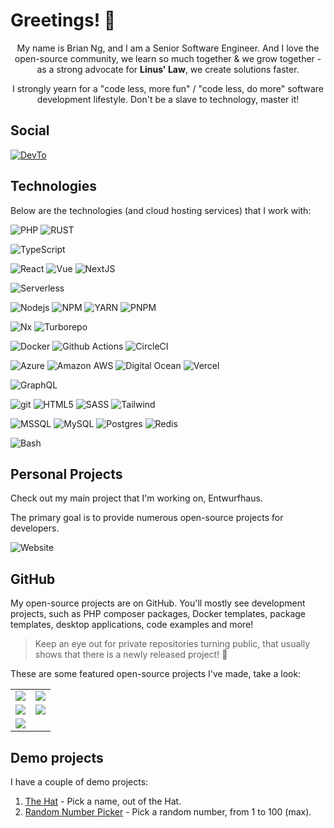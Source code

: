 # Greetings! :wave:

<p align="center">
My name is Brian Ng, and I am a Senior Software Engineer. And I love the open-source community, we learn so much together & we grow together - as a strong advocate for <b>Linus' Law</b>, we create solutions faster.
</p>

<p align="center">
I strongly yearn for a "code less, more fun" / "code less, do more" software development lifestyle. Don't be a slave to technology, master it!
</p>

## Social

<p>
<a href="https://dev.to/brifiction" target="_blank"> <img alt="DevTo" src="https://img.shields.io/badge/dev.to-0A0A0A?style=for-the-badge&logo=devdotto&logoColor=white" /></a>
</p>

## Technologies

Below are the technologies (and cloud hosting services) that I work with:

<p>
  <img alt="PHP" src="https://img.shields.io/badge/-PHP-8892be?style=for-the-badge&logo=php&logoColor=white" />
  <img alt="RUST" src="https://img.shields.io/badge/-RUST-b7410e?style=for-the-badge&logo=rust&logoColor=white" />
  <!-- <img alt=".Net" src="https://img.shields.io/badge/-.Net-512bd4?style=for-the-badge&logo=dotnet&logoColor=white" /> -->
</p>

<p>
    <img alt="TypeScript" src="https://img.shields.io/badge/-TypeScript-007ACC?style=for-the-badge&logo=typescript&logoColor=white" />
</p>

<p>
  <img alt="React" src="https://img.shields.io/badge/-React-45b8d8?style=for-the-badge&logo=react&logoColor=white" />
  <img alt="Vue" src="https://img.shields.io/badge/-Vue-42b883?style=for-the-badge&logo=vue.js&logoColor=white" />
  <img alt="NextJS" src="https://img.shields.io/badge/-NextJS-black?style=for-the-badge&logo=next.js&logoColor=white" />
</p>

<p>
  <img alt="Serverless" src="https://img.shields.io/badge/-Serverless-000000?style=for-the-badge&logo=serverless&logoColor=fd5750" />
</p>
    
<p>
  <img alt="Nodejs" src="https://img.shields.io/badge/-Nodejs-43853d?style=for-the-badge&logo=Node.js&logoColor=white" />
  <img alt="NPM" src="https://img.shields.io/badge/-NPM-CB3837?style=for-the-badge&logo=npm&logoColor=white" />
  <img alt="YARN" src="https://img.shields.io/badge/-YARN-2188b6?style=for-the-badge&logo=yarn&logoColor=white" />
  <img alt="PNPM" src="https://img.shields.io/badge/-PNPM-e6a700?style=for-the-badge&logo=pnpm&logoColor=white" />
</p>
  
<p>
<img alt="Nx" src="https://img.shields.io/badge/nx-143055?style=for-the-badge&logo=nx&logoColor=white" />
<img alt="Turborepo" src="https://img.shields.io/badge/turborepo-000000?style=for-the-badge&logo=turborepo&logoColor=white" />
</p>

<p>
  <img alt="Docker" src="https://img.shields.io/badge/-Docker-46a2f1?style=for-the-badge&logo=docker&logoColor=white" />
  <img alt="Github Actions" src="https://img.shields.io/badge/-Github_Actions-2088FF?style=for-the-badge&logo=github-actions&logoColor=white" />
  <img alt="CircleCI" src="https://img.shields.io/badge/circleci-343434?style=for-the-badge&logo=circleci&logoColor=white" />
</p>

<p>
  <img alt="Azure" src="https://img.shields.io/badge/-Azure-2088FF?style=for-the-badge&logo=microsoft-azure&logoColor=white" />
  <img alt="Amazon AWS" src="https://img.shields.io/badge/-Amazon%20AWS-FF9900?style=for-the-badge&logo=amazon-aws&logoColor=white" />
  <img alt="Digital Ocean" src="https://img.shields.io/badge/-Digital_Ocean-008bcf?style=for-the-badge&logo=digitalocean&logoColor=white" />
  <img alt="Vercel" src="https://img.shields.io/badge/Vercel-000000?style=for-the-badge&logo=vercel&logoColor=white" />
</p>

<p>  
  <img alt="GraphQL" src="https://img.shields.io/badge/-GraphQL-E10098?style=for-the-badge&logo=graphql&logoColor=white" />
</p>

<p>
  <img alt="git" src="https://img.shields.io/badge/-Git-F05032?style=for-the-badge&logo=git&logoColor=white" />
  <img alt="HTML5" src="https://img.shields.io/badge/-HTML5-E34F26?style=for-the-badge&logo=html5&logoColor=white" />
  <img alt="SASS" src="https://img.shields.io/badge/-Sass-CC6699?style=for-the-badge&logo=sass&logoColor=white" />
  <img alt="Tailwind" src="https://img.shields.io/badge/-Tailwind-0ea4e9?style=for-the-badge&logo=tailwindcss&logoColor=white" />
</p>

<p>
  <img alt="MSSQL" src="https://img.shields.io/badge/-MSSQL-2088FF?style=for-the-badge&logo=microsoft-sql-server&logoColor=white" />
  <img alt="MySQL" src="https://img.shields.io/badge/-MySql-13aa52?style=for-the-badge&logo=mysql&logoColor=white" />
  <img alt="Postgres" src="https://img.shields.io/badge/-Postgres-007bff?style=for-the-badge&logo=postgresql&logoColor=white" />
  <img alt="Redis" src="https://img.shields.io/badge/-Redis-D82C20?style=for-the-badge&logo=redis&logoColor=white" />
</p>

<p>
<img alt="Bash" src="https://img.shields.io/badge/Shell_Script-121011?style=for-the-badge&logo=gnu-bash&logoColor=white" />
</p>

## Personal Projects

Check out my main project that I'm working on, Entwurfhaus.

The primary goal is to provide numerous open-source projects for developers.

![Website](https://img.shields.io/website?down_message=offline&label=Entwurfhaus&style=for-the-badge&up_message=online&url=https%3A%2F%2Fentwurfhaus.com)

## GitHub

My open-source projects are on GitHub. You'll mostly see development projects, such as PHP composer packages, Docker templates, package templates, desktop applications, code examples and more!

> Keep an eye out for private repositories turning public, that usually shows that there is a newly released project! :rocket:

These are some featured open-source projects I've made, take a look:

<table border="0">
 <tr>
    <td><a href="https://github.com/entwurfhaus/serverless-express-typescript-boilerplate ">
  <img align="center" src="https://github-readme-stats.vercel.app/api/pin/?username=entwurfhaus&show_owner=true&repo=serverless-express-typescript-boilerplate&theme=nord" />
</a></td>
    <td><a href="https://github.com/entwurfhaus/vite-vanilla-ts-template">
  <img align="center" src="https://github-readme-stats.vercel.app/api/pin/?username=entwurfhaus&show_owner=true&repo=vite-vanilla-ts-template&theme=nord" />
</a></td>
 </tr>
 <tr>
    <td><a href="https://github.com/brifiction/laravel-boilerplate">
  <img align="center" src="https://github-readme-stats.vercel.app/api/pin/?username=brifiction&show_owner=true&repo=laravel-boilerplate&theme=nord" />
</a></td>
    <td><a href="https://github.com/entwurfhaus/vite-vanilla-ts-module">
  <img align="center" src="https://github-readme-stats.vercel.app/api/pin/?username=entwurfhaus&show_owner=true&repo=vite-vanilla-ts-module&theme=nord" />
</a></td>
 </tr>
   <tr>
    <td><a href="https://github.com/entwurfhaus/docker-compose-templates">
  <img align="center" src="https://github-readme-stats.vercel.app/api/pin/?username=entwurfhaus&show_owner=true&repo=docker-compose-templates&theme=nord" />
</a></td>
    <td></td>
 </tr>
</table>

## Demo projects

I have a couple of demo projects:

1. <a href="https://thehat.brianngchongeu.com/" target="_blank"> The Hat</a> - Pick a name, out of the Hat.
2. <a href="https://rnp.brianngchongeu.com/" target="_blank"> Random Number Picker</a> - Pick a random number, from 1 to 100 (max).
